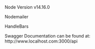 <p> Node Version v14.16.0 </p>

<p> Nodemailer </p>
<p> HandleBars </p>
<p> Swagger Documentation can be found at: http://www.localhost.com:3000/api </p>